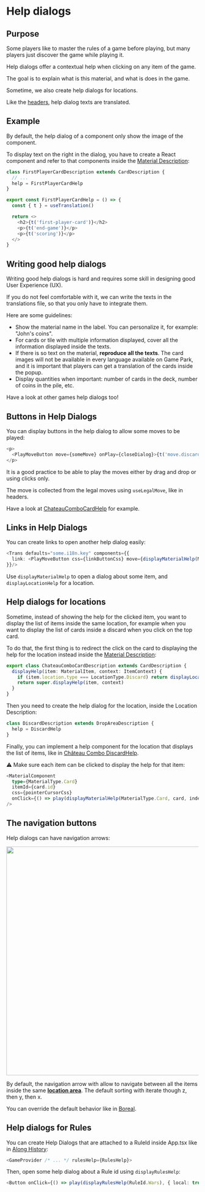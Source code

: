 # Help dialogs

## Purpose

Some players like to master the rules of a game before playing, but many players just discover the game while playing it.

Help dialogs offer a contextual help when clicking on any item of the game.

The goal is to explain what is this material, and what is does in the game.

Sometime, we also create help dialogs for locations.

Like the [headers](step-by-step-example/write-the-headers.md), help dialog texts are translated. 

## Example

By default, the help dialog of a component only show the image of the component.

To display text on the right in the dialog, you have to create a React component and refer to that components inside the [Material Description](step-by-step-example/display-first-item.md):

```typescript
class FirstPlayerCardDescription extends CardDescription {
  // ...
  help = FirstPlayerCardHelp
}
```
```typescript jsx
export const FirstPlayerCardHelp = () => {
  const { t } = useTranslation()

  return <>
    <h2>{t('first-player-card')}</h2>
    <p>{t('end-game')}</p>
    <p>{t('scoring')}</p>
  </>
}
```

## Writing good help dialogs

Writing good help dialogs is hard and requires some skill in designing good User Experience (UX).

If you do not feel comfortable with it, we can write the texts in the translations file, so that you only have to integrate them.

Here are some guidelines:
- Show the material name in the label. You can personalize it, for example: "John's coins".
- For cards or tile with multiple information displayed, cover all the information displayed inside the texts.
- If there is so text on the material, **reproduce all the texts**. The card images will not be available in every language available on Game Park, and it is important that players can get a translation of the cards inside the popup.
- Display quantities when important: number of cards in the deck, number of coins in the pile, etc.

Have a look at other games help dialogs too!

## Buttons in Help Dialogs

You can display buttons in the help dialog to allow some moves to be played:
```typescript jsx
<p>
  <PlayMoveButton move={someMove} onPlay={closeDialog}>{t('move.discard')}</PlayMoveButton>
</p>
```

It is a good practice to be able to play the moves either by drag and drop or using clicks only.

The move is collected from the legal moves using `useLegalMove`, like in headers.

Have a look at [ChateauComboCardHelp](https://github.com/gamepark/chateau-combo/blob/main/app/src/material/help/ChateauComboCardHelp.tsx) for example.

## Links in Help Dialogs

You can create links to open another help dialog easily:
```typescript jsx
<Trans defaults="some.i18n.key" components={{
  link: <PlayMoveButton css={linkButtonCss} move={displayMaterialHelp(MaterialType.Whatever)} local/>
}}/>
```

Use `displayMaterialHelp` to open a dialog about some item, and `displayLocationHelp` for a location.

## Help dialogs for locations

Sometime, instead of showing the help for the clicked item, you want to display the list of items inside the same location, for example when you want to display the list of cards inside a discard when you click on the top card.

To do that, the first thing is to redirect the click on the card to displaying the help for the location instead inside the [Material Description](https://github.com/gamepark/chateau-combo/blob/main/app/src/material/ChateauComboCardDescription.tsx):

```typescript jsx
export class ChateauComboCardDescription extends CardDescription {
  displayHelp(item: MaterialItem, context: ItemContext) {
    if (item.location.type === LocationType.Discard) return displayLocationHelp(item.location)
    return super.displayHelp(item, context)
  }
}
```

Then you need to create the help dialog for the location, inside the Location Description:

```typescript jsx
class DiscardDescription extends DropAreaDescription {
  help = DiscardHelp
}
```

Finally, you can implement a help component for the location that displays the list of items, like in [Château Combo DiscardHelp](https://github.com/gamepark/chateau-combo/blob/main/app/src/locators/component/DiscardHelp.tsx).

:warning: Make sure each item can be clicked to display the help for that item:

```typescript jsx
<MaterialComponent
  type={MaterialType.Card}
  itemId={card.id}
  css={pointerCursorCss}
  onClick={() => play(displayMaterialHelp(MaterialType.Card, card, index), { local: true })}
/>
```

## The navigation buttons

Help dialogs can have navigation arrows:

<img width="600" src="./_media/help-arrows.jpg"/>

By default, the navigation arrow with allow to navigate between all the items inside the same [**location area**](concepts/location-area.md). The default sorting with iterate though z, then y, then x.

You can override the default behavior like in [Boreal](https://github.com/gamepark/boreal/blob/main/app/src/locators/BoardCardLocator.ts#L22).

## Help dialogs for Rules

You can create Help Dialogs that are attached to a RuleId inside App.tsx like in [Along History](https://github.com/gamepark/along-history/blob/main/app/src/index.tsx#L22):

```typescript jsx
<GameProvider /* ... */ rulesHelp={RulesHelp}>
```

Then, open some help dialog about a Rule id using `displayRulesHelp`:
```typescript jsx
<Button onClick={() => play(displayRulesHelp(RuleId.Wars), { local: true })}>...</Button>
```